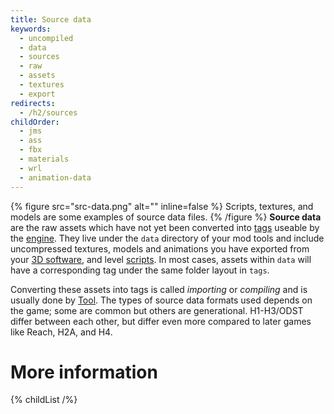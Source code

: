 ```yaml
---
title: Source data
keywords:
  - uncompiled
  - data
  - sources
  - raw
  - assets
  - textures
  - export
redirects:
  - /h2/sources
childOrder:
  - jms
  - ass
  - fbx
  - materials
  - wrl
  - animation-data
---
```

{% figure src="src-data.png" alt="" inline=false %}
Scripts, textures, and models are some examples of source data files.
{% /figure %}
**Source data** are the raw assets which have not yet been converted into [tags](~) useable by the [engine](~blam). They live under the `data` directory of your mod tools and include uncompressed textures, models and animations you have exported from your [3D software](~art-tools#modeling), and level [scripts](~scripting). In most cases, assets within `data` will have a corresponding tag under the same folder layout in `tags`.

Converting these assets into tags is called _importing_ or _compiling_ and is usually done by [Tool](~mod-tools#tools-overview). The types of source data formats used depends on the game; some are common but others are generational. H1-H3/ODST differ between each other, but differ even more compared to later games like Reach, H2A, and H4.

# More information
{% childList /%}
